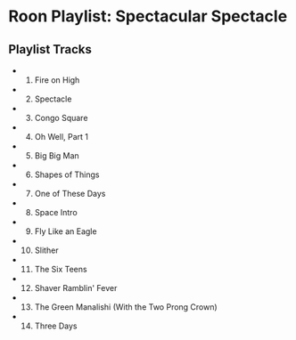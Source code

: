 # Roon Playlist: Spectacular Spectacle

## Playlist Tracks


- 1. Fire on High
- 2. Spectacle
- 3. Congo Square
- 4. Oh Well, Part 1
- 5. Big Big Man
- 6. Shapes of Things
- 7. One of These Days
- 8. Space Intro
- 9. Fly Like an Eagle
- 10. Slither
- 11. The Six Teens
- 12. Shaver Ramblin' Fever
- 13. The Green Manalishi (With the Two Prong Crown)
- 14. Three Days

